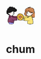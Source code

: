 <div align="center">
  <img src="https://github.com/cglff/chum/blob/main/icon.png?raw=true" alt="chum logo" width="75">  
  <h1> chum
</div>
